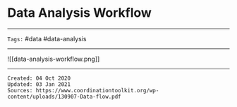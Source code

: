 # Data Analysis Workflow

---

`Tags:` #data #data-analysis

---

![[data-analysis-workflow.png]]

---

    Created: 04 Oct 2020
    Updated: 03 Jan 2021
	Sources: https://www.coordinationtoolkit.org/wp-content/uploads/130907-Data-flow.pdf
    